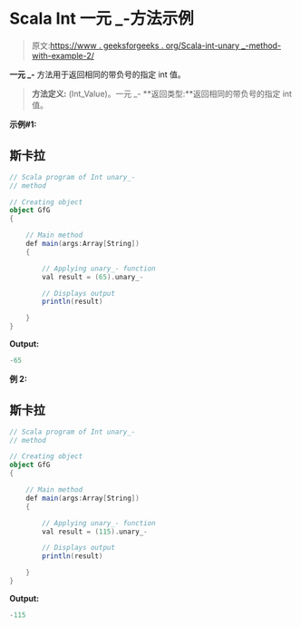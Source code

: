 # Scala Int 一元 _-方法示例

> 原文:[https://www . geeksforgeeks . org/Scala-int-unary _-method-with-example-2/](https://www.geeksforgeeks.org/scala-int-unary_-method-with-example-2/)

**一元 _-** 方法用于返回相同的带负号的指定 int 值。

> **方法定义:** (Int_Value)。一元 _-
> **返回类型:**返回相同的带负号的指定 int 值。

**示例#1:**

## 斯卡拉

```scala
// Scala program of Int unary_-
// method

// Creating object
object GfG
{

    // Main method
    def main(args:Array[String])
    {

        // Applying unary_- function
        val result = (65).unary_-

        // Displays output
        println(result)

    }
}
```

**Output:** 

```scala
-65
```

**例 2:**

## 斯卡拉

```scala
// Scala program of Int unary_-
// method

// Creating object
object GfG
{

    // Main method
    def main(args:Array[String])
    {

        // Applying unary_- function
        val result = (115).unary_-

        // Displays output
        println(result)

    }
}
```

**Output:** 

```scala
-115
```